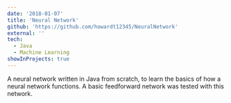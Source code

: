 ```yaml
---
date: '2018-01-07'
title: 'Neural Network'
github: 'https://github.com/howardt12345/NeuralNetwork'
external: ''
tech: 
  - Java
  - Machine Learning
showInProjects: true
---
```

A neural network written in Java from scratch, to learn the basics of how a neural network functions. A basic feedforward network was tested with this network.